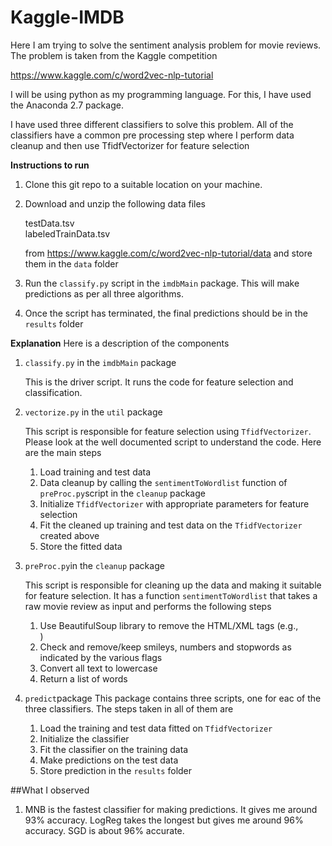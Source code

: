 # Kaggle-IMDB

Here I am trying to solve the sentiment analysis problem for movie reviews. The problem is taken from the Kaggle competition 

https://www.kaggle.com/c/word2vec-nlp-tutorial

I will be using python as my programming language. For this, I have used the Anaconda 2.7 package.

I have used three different classifiers to solve this problem. All of the classifiers have a common pre processing step where I perform data cleanup and then use TfidfVectorizer for feature selection

**Instructions to run**

1. Clone this git repo to a suitable location on your machine.

2. Download and unzip the following data files

	testData.tsv 	
	labeledTrainData.tsv
	
	from https://www.kaggle.com/c/word2vec-nlp-tutorial/data and store them in the `data` folder

3. Run the `classify.py` script in the `imdbMain` package. This will make predictions as per all three algorithms.

4. Once the script has terminated, the final predictions should be in the `results` folder

**Explanation**
Here is a description of the components

1.  `classify.py` in the `imdbMain` package

    This is the driver script. It runs the code for feature selection and classification.

2.  `vectorize.py` in the `util` package

    This script is responsible for feature selection using `TfidfVectorizer`. Please look at the well documented script to understand the code. Here are the main steps
  
	1. Load training and test data
	2. Data cleanup by calling the  `sentimentToWordlist` function of `preProc.py`script in the `cleanup` package
	3. Initialize `TfidfVectorizer` with appropriate parameters for feature selection
	4. Fit the cleaned up training and test data on the `TfidfVectorizer` created above
	5. Store the fitted data
    
3. `preProc.py`in the `cleanup` package

    This script is responsible for cleaning up the data and making it suitable for feature selection. It has a function `sentimentToWordlist` that takes a raw movie review as input and performs the following steps
    
    1. Use BeautifulSoup library to remove the HTML/XML tags (e.g., <br />)
    2. Check and remove/keep smileys, numbers and stopwords as indicated by the various flags
    3. Convert all text to lowercase
    4. Return a list of words
 
4. `predict`package
    This package contains three scripts, one for eac of the three classifiers. The steps taken in all of them are

	1. Load the training and test data fitted on `TfidfVectorizer`
	2. Initialize the classifier
	3. Fit the classifier on the  training data
	4. Make predictions on the test data
	5. Store prediction in the `results` folder

##What I observed

1. MNB is the fastest classifier for making predictions. It gives me around 93% accuracy. LogReg takes the longest but gives me around 96% accuracy. SGD is about 96% accurate.
